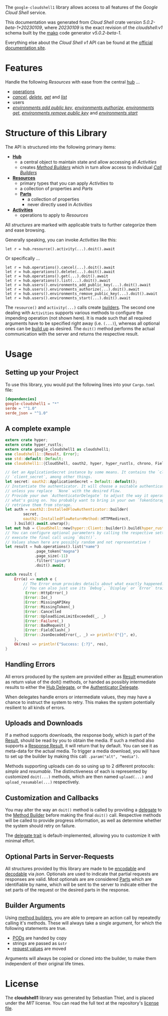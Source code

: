 <!---
DO NOT EDIT !
This file was generated automatically from 'src/generator/templates/api/README.md.mako'
DO NOT EDIT !
-->
The `google-cloudshell1` library allows access to all features of the *Google Cloud Shell* service.

This documentation was generated from *Cloud Shell* crate version *5.0.2-beta-1+20230109*, where *20230109* is the exact revision of the *cloudshell:v1* schema built by the [mako](http://www.makotemplates.org/) code generator *v5.0.2-beta-1*.

Everything else about the *Cloud Shell* *v1* API can be found at the
[official documentation site](https://cloud.google.com/shell/docs/).
# Features

Handle the following *Resources* with ease from the central [hub](https://docs.rs/google-cloudshell1/5.0.2-beta-1+20230109/google_cloudshell1/CloudShell) ... 

* [operations](https://docs.rs/google-cloudshell1/5.0.2-beta-1+20230109/google_cloudshell1/api::Operation)
 * [*cancel*](https://docs.rs/google-cloudshell1/5.0.2-beta-1+20230109/google_cloudshell1/api::OperationCancelCall), [*delete*](https://docs.rs/google-cloudshell1/5.0.2-beta-1+20230109/google_cloudshell1/api::OperationDeleteCall), [*get*](https://docs.rs/google-cloudshell1/5.0.2-beta-1+20230109/google_cloudshell1/api::OperationGetCall) and [*list*](https://docs.rs/google-cloudshell1/5.0.2-beta-1+20230109/google_cloudshell1/api::OperationListCall)
* users
 * [*environments add public key*](https://docs.rs/google-cloudshell1/5.0.2-beta-1+20230109/google_cloudshell1/api::UserEnvironmentAddPublicKeyCall), [*environments authorize*](https://docs.rs/google-cloudshell1/5.0.2-beta-1+20230109/google_cloudshell1/api::UserEnvironmentAuthorizeCall), [*environments get*](https://docs.rs/google-cloudshell1/5.0.2-beta-1+20230109/google_cloudshell1/api::UserEnvironmentGetCall), [*environments remove public key*](https://docs.rs/google-cloudshell1/5.0.2-beta-1+20230109/google_cloudshell1/api::UserEnvironmentRemovePublicKeyCall) and [*environments start*](https://docs.rs/google-cloudshell1/5.0.2-beta-1+20230109/google_cloudshell1/api::UserEnvironmentStartCall)




# Structure of this Library

The API is structured into the following primary items:

* **[Hub](https://docs.rs/google-cloudshell1/5.0.2-beta-1+20230109/google_cloudshell1/CloudShell)**
    * a central object to maintain state and allow accessing all *Activities*
    * creates [*Method Builders*](https://docs.rs/google-cloudshell1/5.0.2-beta-1+20230109/google_cloudshell1/client::MethodsBuilder) which in turn
      allow access to individual [*Call Builders*](https://docs.rs/google-cloudshell1/5.0.2-beta-1+20230109/google_cloudshell1/client::CallBuilder)
* **[Resources](https://docs.rs/google-cloudshell1/5.0.2-beta-1+20230109/google_cloudshell1/client::Resource)**
    * primary types that you can apply *Activities* to
    * a collection of properties and *Parts*
    * **[Parts](https://docs.rs/google-cloudshell1/5.0.2-beta-1+20230109/google_cloudshell1/client::Part)**
        * a collection of properties
        * never directly used in *Activities*
* **[Activities](https://docs.rs/google-cloudshell1/5.0.2-beta-1+20230109/google_cloudshell1/client::CallBuilder)**
    * operations to apply to *Resources*

All *structures* are marked with applicable traits to further categorize them and ease browsing.

Generally speaking, you can invoke *Activities* like this:

```Rust,ignore
let r = hub.resource().activity(...).doit().await
```

Or specifically ...

```ignore
let r = hub.operations().cancel(...).doit().await
let r = hub.operations().delete(...).doit().await
let r = hub.operations().get(...).doit().await
let r = hub.operations().list(...).doit().await
let r = hub.users().environments_add_public_key(...).doit().await
let r = hub.users().environments_authorize(...).doit().await
let r = hub.users().environments_remove_public_key(...).doit().await
let r = hub.users().environments_start(...).doit().await
```

The `resource()` and `activity(...)` calls create [builders][builder-pattern]. The second one dealing with `Activities` 
supports various methods to configure the impending operation (not shown here). It is made such that all required arguments have to be 
specified right away (i.e. `(...)`), whereas all optional ones can be [build up][builder-pattern] as desired.
The `doit()` method performs the actual communication with the server and returns the respective result.

# Usage

## Setting up your Project

To use this library, you would put the following lines into your `Cargo.toml` file:

```toml
[dependencies]
google-cloudshell1 = "*"
serde = "^1.0"
serde_json = "^1.0"
```

## A complete example

```Rust
extern crate hyper;
extern crate hyper_rustls;
extern crate google_cloudshell1 as cloudshell1;
use cloudshell1::{Result, Error};
use std::default::Default;
use cloudshell1::{CloudShell, oauth2, hyper, hyper_rustls, chrono, FieldMask};

// Get an ApplicationSecret instance by some means. It contains the `client_id` and 
// `client_secret`, among other things.
let secret: oauth2::ApplicationSecret = Default::default();
// Instantiate the authenticator. It will choose a suitable authentication flow for you, 
// unless you replace  `None` with the desired Flow.
// Provide your own `AuthenticatorDelegate` to adjust the way it operates and get feedback about 
// what's going on. You probably want to bring in your own `TokenStorage` to persist tokens and
// retrieve them from storage.
let auth = oauth2::InstalledFlowAuthenticator::builder(
        secret,
        oauth2::InstalledFlowReturnMethod::HTTPRedirect,
    ).build().await.unwrap();
let mut hub = CloudShell::new(hyper::Client::builder().build(hyper_rustls::HttpsConnectorBuilder::new().with_native_roots().https_or_http().enable_http1().enable_http2().build()), auth);
// You can configure optional parameters by calling the respective setters at will, and
// execute the final call using `doit()`.
// Values shown here are possibly random and not representative !
let result = hub.operations().list("name")
             .page_token("magna")
             .page_size(-11)
             .filter("ipsum")
             .doit().await;

match result {
    Err(e) => match e {
        // The Error enum provides details about what exactly happened.
        // You can also just use its `Debug`, `Display` or `Error` traits
         Error::HttpError(_)
        |Error::Io(_)
        |Error::MissingAPIKey
        |Error::MissingToken(_)
        |Error::Cancelled
        |Error::UploadSizeLimitExceeded(_, _)
        |Error::Failure(_)
        |Error::BadRequest(_)
        |Error::FieldClash(_)
        |Error::JsonDecodeError(_, _) => println!("{}", e),
    },
    Ok(res) => println!("Success: {:?}", res),
}

```
## Handling Errors

All errors produced by the system are provided either as [Result](https://docs.rs/google-cloudshell1/5.0.2-beta-1+20230109/google_cloudshell1/client::Result) enumeration as return value of
the doit() methods, or handed as possibly intermediate results to either the 
[Hub Delegate](https://docs.rs/google-cloudshell1/5.0.2-beta-1+20230109/google_cloudshell1/client::Delegate), or the [Authenticator Delegate](https://docs.rs/yup-oauth2/*/yup_oauth2/trait.AuthenticatorDelegate.html).

When delegates handle errors or intermediate values, they may have a chance to instruct the system to retry. This 
makes the system potentially resilient to all kinds of errors.

## Uploads and Downloads
If a method supports downloads, the response body, which is part of the [Result](https://docs.rs/google-cloudshell1/5.0.2-beta-1+20230109/google_cloudshell1/client::Result), should be
read by you to obtain the media.
If such a method also supports a [Response Result](https://docs.rs/google-cloudshell1/5.0.2-beta-1+20230109/google_cloudshell1/client::ResponseResult), it will return that by default.
You can see it as meta-data for the actual media. To trigger a media download, you will have to set up the builder by making
this call: `.param("alt", "media")`.

Methods supporting uploads can do so using up to 2 different protocols: 
*simple* and *resumable*. The distinctiveness of each is represented by customized 
`doit(...)` methods, which are then named `upload(...)` and `upload_resumable(...)` respectively.

## Customization and Callbacks

You may alter the way an `doit()` method is called by providing a [delegate](https://docs.rs/google-cloudshell1/5.0.2-beta-1+20230109/google_cloudshell1/client::Delegate) to the 
[Method Builder](https://docs.rs/google-cloudshell1/5.0.2-beta-1+20230109/google_cloudshell1/client::CallBuilder) before making the final `doit()` call. 
Respective methods will be called to provide progress information, as well as determine whether the system should 
retry on failure.

The [delegate trait](https://docs.rs/google-cloudshell1/5.0.2-beta-1+20230109/google_cloudshell1/client::Delegate) is default-implemented, allowing you to customize it with minimal effort.

## Optional Parts in Server-Requests

All structures provided by this library are made to be [encodable](https://docs.rs/google-cloudshell1/5.0.2-beta-1+20230109/google_cloudshell1/client::RequestValue) and 
[decodable](https://docs.rs/google-cloudshell1/5.0.2-beta-1+20230109/google_cloudshell1/client::ResponseResult) via *json*. Optionals are used to indicate that partial requests are responses 
are valid.
Most optionals are are considered [Parts](https://docs.rs/google-cloudshell1/5.0.2-beta-1+20230109/google_cloudshell1/client::Part) which are identifiable by name, which will be sent to 
the server to indicate either the set parts of the request or the desired parts in the response.

## Builder Arguments

Using [method builders](https://docs.rs/google-cloudshell1/5.0.2-beta-1+20230109/google_cloudshell1/client::CallBuilder), you are able to prepare an action call by repeatedly calling it's methods.
These will always take a single argument, for which the following statements are true.

* [PODs][wiki-pod] are handed by copy
* strings are passed as `&str`
* [request values](https://docs.rs/google-cloudshell1/5.0.2-beta-1+20230109/google_cloudshell1/client::RequestValue) are moved

Arguments will always be copied or cloned into the builder, to make them independent of their original life times.

[wiki-pod]: http://en.wikipedia.org/wiki/Plain_old_data_structure
[builder-pattern]: http://en.wikipedia.org/wiki/Builder_pattern
[google-go-api]: https://github.com/google/google-api-go-client

# License
The **cloudshell1** library was generated by Sebastian Thiel, and is placed 
under the *MIT* license.
You can read the full text at the repository's [license file][repo-license].

[repo-license]: https://github.com/Byron/google-apis-rsblob/main/LICENSE.md

